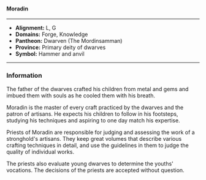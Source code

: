 #### Moradin
___

- **Alignment:** L, G
- **Domains:** Forge, Knowledge
- **Pantheon:** Dwarven (The Mordinsamman)
- **Province:** Primary deity of dwarves
- **Symbol:** Hammer and anvil
___

### Information

The father of the dwarves crafted his children from metal and gems and imbued them with souls as he cooled them with his breath.

Moradin is the master of every craft practiced by the dwarves and the patron of artisans. He expects his children to follow in his footsteps, studying his techniques and aspiring to one day match his expertise.

Priests of Moradin are responsible for judging and assessing the work of a stronghold's artisans. They keep great volumes that describe various crafting techniques in detail, and use the guidelines in them to judge the quality of individual works.

The priests also evaluate young dwarves to determine the youths' vocations. The decisions of the priests are accepted without question.
